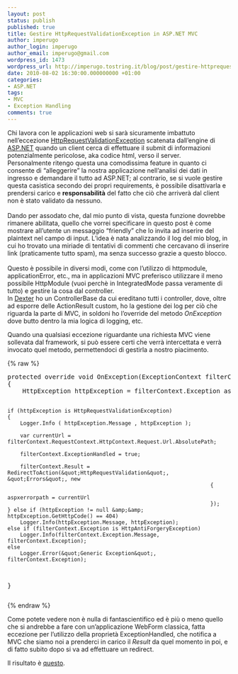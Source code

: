 ```yaml
---
layout: post
status: publish
published: true
title: Gestire HttpRequestValidationException in ASP.NET MVC
author: imperugo
author_login: imperugo
author_email: imperugo@gmail.com
wordpress_id: 1473
wordpress_url: http://imperugo.tostring.it/blog/post/gestire-httprequestvalidationexception-aspnet-mvc/
date: 2010-08-02 16:30:00.000000000 +01:00
categories:
- ASP.NET
tags:
- MVC
- Exception Handling
comments: true
---
```

<p>Chi lavora con le applicazioni web si sarà sicuramente imbattuto nell’eccezione <a title="http://msdn.microsoft.com/it-it/library/system.web.httprequestvalidationexception.aspx" href="http://msdn.microsoft.com/it-it/library/system.web.httprequestvalidationexception.aspx" rel="nofollow" target="_blank">HttpRequestValidationException</a> scatenata dall’engine di <a title="ASP.NET Category" href="http://www.tostring.it/categories/archive/asp.net" target="_blank">ASP.NET</a> quando un client cerca di effettuare il submit di informazioni potenzialmente pericolose, aka codice html, verso il server.    <br />Personalmente ritengo questa una comodissima feature in quanto ci consente di “alleggerire” la nostra applicazione nell’analisi dei dati in ingresso e demandare il tutto ad ASP.NET; al contrario, se si vuole gestire questa casistica secondo dei propri requirements, è possibile disattivarla e prendersi carico e <strong>responsabilità</strong> del fatto che ciò che arriverà dal client non è stato validato da nessuno.    <br />    <br />Dando per assodato che, dal mio punto di vista, questa funzione dovrebbe rimanere abilitata, quello che vorrei specificare in questo post è come mostrare all’utente un messaggio “friendly” che lo invita ad inserire del plaintext nel campo di input. L’idea è nata analizzando il log del mio blog, in cui ho trovato una miriade di tentativi di commenti che cercavano di inserire link (praticamente tutto spam), ma senza successo grazie a questo blocco.    <br />    <br />Questo è possibile in diversi modi, come con l’utilizzo di httpmodule, applicationError, etc., ma in applicazioni MVC preferisco utilizzare il meno possibile HttpModule (vuoi perchè in IntegratedMode passa veramente di tutto) e gestire la cosa dal controller.     <br />In <a title="Dexter Blog Engine Category" href="http://www.imperugo.tostring.it/categories/archive/Dexter" target="_blank">Dexter</a> ho un ControllerBase da cui ereditano tutti i controller, dove, oltre ad esporre delle ActionResult custom, ho la gestione dei log per ciò che riguarda la parte di MVC, in soldoni ho l’override del metodo <em>OnException</em> dove butto dentro la mia logica di logging, etc.</p>  <p>Quando una qualsiasi eccezione riguardante una richiesta MVC viene sollevata dal framework, si può essere certi che verrà intercettata e verrà invocato quel metodo, permettendoci di gestirla a nostro piacimento. </p>  {% raw %}<pre class="brush: csharp;">protected override void OnException(ExceptionContext filterContext)
{
    HttpException httpException = filterContext.Exception as HttpException;

    if (httpException is HttpRequestValidationException)
    {
        Logger.Info ( httpException.Message , httpException );

        var currentUrl = filterContext.RequestContext.HttpContext.Request.Url.AbsolutePath;

        filterContext.ExceptionHandled = true;

        filterContext.Result =  RedirectToAction(&quot;HttpRequestValidation&quot;, &quot;Errors&quot;, new
                                                                    {
                                                                 aspxerrorpath = currentUrl
                                                                    });
    } else if (httpException != null &amp;&amp; httpException.GetHttpCode() == 404)
        Logger.Info(httpException.Message, httpException);
    else if (filterContext.Exception is HttpAntiForgeryException)
        Logger.Info(filterContext.Exception.Message, filterContext.Exception);
    else
        Logger.Error(&quot;Generic Exception&quot;, filterContext.Exception);
}</pre>{% endraw %}

<p>Come potete vedere non è nulla di fantascientifico ed è più o meno quello che si andrebbe a fare con un’applicazione WebForm classica, fatta eccezione per l’utilizzo della proprietà ExceptionHandled, che notifica a MVC che siamo noi a prenderci in carico il <em>Result</em> da quel momento in poi, e di fatto subito dopo si va ad effettuare un redirect.</p>

<p>Il risultato è <a title="HttpRequestValidation example" href="http://tostring.it/errors/HttpRequestValidation" target="_blank">questo</a>.</p>
